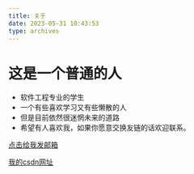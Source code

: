```yaml
---
title: 关于
date: 2023-05-31 10:43:53
type: archives
---
```

<h1>这是一个普通的人</h1> 
<p>
<ul>
    <li>软件工程专业的学生</li>
    <li>一个有些喜欢学习又有些懒散的人</li>
    <li>但是目前依然很迷惘未来的道路</li>
    <li>希望有人喜欢我，如果你愿意交换友链的话欢迎联系。</li>
</ul>

<a href="mailto:www.3234348964@qq.com">点击给我发邮箱</a>

<a href="https://blog.csdn.net/m0_63288666?spm=1010.2135.3001.5343">我的csdn网址</a>
</p>
